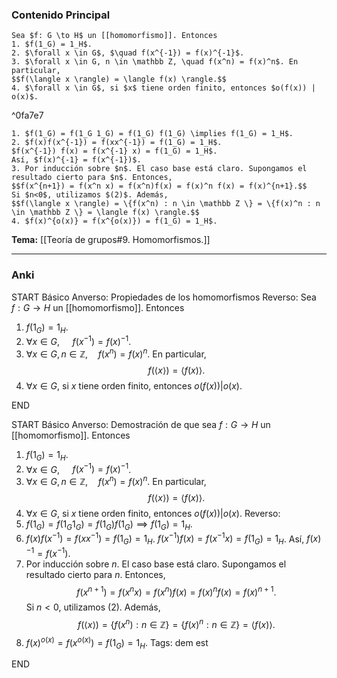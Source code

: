### Contenido Principal

```ad-proposition
Sea $f: G \to H$ un [[homomorfismo]]. Entonces
1. $f(1_G) = 1_H$.
2. $\forall x \in G$, $\quad f(x^{-1}) = f(x)^{-1}$.
3. $\forall x \in G, n \in \mathbb Z, \quad f(x^n) = f(x)^n$. En particular,
$$f(\langle x \rangle) = \langle f(x) \rangle.$$
4. $\forall x \in G$, si $x$ tiene orden finito, entonces $o(f(x)) | o(x)$.
```

^0fa7e7

```ad-proof
1. $f(1_G) = f(1_G 1_G) = f(1_G) f(1_G) \implies f(1_G) = 1_H$.
2. $f(x)f(x^{-1}) = f(xx^{-1}) = f(1_G) = 1_H$.
$f(x^{-1}) f(x) = f(x^{-1} x) = f(1_G) = 1_H$.
Así, $f(x)^{-1} = f(x^{-1})$.
3. Por inducción sobre $n$. El caso base está claro. Supongamos el resultado cierto para $n$. Entonces, 
$$f(x^{n+1}) = f(x^n x) = f(x^n)f(x) = f(x)^n f(x) = f(x)^{n+1}.$$
Si $n<0$, utilizamos $(2)$. Además,
$$f(\langle x \rangle) = \{f(x^n) : n \in \mathbb Z \} = \{f(x)^n : n \in \mathbb Z \} = \langle f(x) \rangle.$$
4. $f(x)^{o(x)} = f(x^{o(x)}) = f(1_G) = 1_H$.
```

**Tema:** [[Teoría de grupos#9. Homomorfismos.]]

---
### Anki

START
Básico
Anverso: Propiedades de los homomorfismos
Reverso: Sea $f: G \to H$ un [[homomorfismo]]. Entonces
1. $f(1_G) = 1_H$.
2. $\forall x \in G$, $\quad f(x^{-1}) = f(x)^{-1}$.
3. $\forall x \in G, n \in \mathbb Z, \quad f(x^n) = f(x)^n$. En particular,
$$f(\langle x \rangle) = \langle f(x) \rangle.$$
4. $\forall x \in G$, si $x$ tiene orden finito, entonces $o(f(x)) | o(x)$.
<!--ID: 1727966477203-->
END

START
Básico
Anverso: Demostración de que sea $f: G \to H$ un [[homomorfismo]]. Entonces
1. $f(1_G) = 1_H$.
2. $\forall x \in G$, $\quad f(x^{-1}) = f(x)^{-1}$.
3. $\forall x \in G, n \in \mathbb Z, \quad f(x^n) = f(x)^n$. En particular,
$$f(\langle x \rangle) = \langle f(x) \rangle.$$
4. $\forall x \in G$, si $x$ tiene orden finito, entonces $o(f(x)) | o(x)$.
Reverso: 
1. $f(1_G) = f(1_G 1_G) = f(1_G) f(1_G) \implies f(1_G) = 1_H$.
2. $f(x)f(x^{-1}) = f(xx^{-1}) = f(1_G) = 1_H$.
$f(x^{-1}) f(x) = f(x^{-1} x) = f(1_G) = 1_H$.
Así, $f(x)^{-1} = f(x^{-1})$.
3. Por inducción sobre $n$. El caso base está claro. Supongamos el resultado cierto para $n$. Entonces, 
$$f(x^{n+1}) = f(x^n x) = f(x^n)f(x) = f(x)^n f(x) = f(x)^{n+1}.$$
Si $n<0$, utilizamos $(2)$. Además,
$$f(\langle x \rangle) = \{f(x^n) : n \in \mathbb Z \} = \{f(x)^n : n \in \mathbb Z \} = \langle f(x) \rangle.$$
4. $f(x)^{o(x)} = f(x^{o(x)}) = f(1_G) = 1_H$.
Tags: dem est
<!--ID: 1727966477219-->
END
